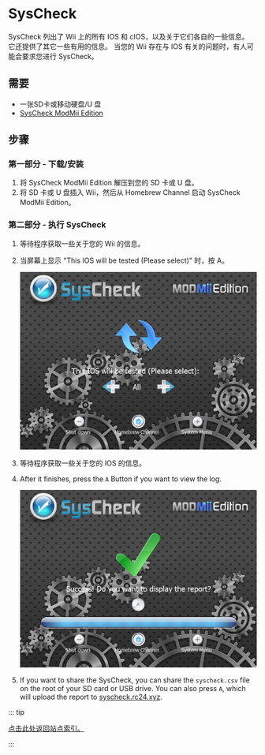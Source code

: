 # SysCheck

SysCheck 列出了 Wii 上的所有 IOS 和 cIOS，以及关于它们各自的一些信息。 它还提供了其它一些有用的信息。 当您的 Wii 存在与 IOS 有关的问题时，有人可能会要求您进行 SysCheck。

## 需要

- 一张SD卡或移动硬盘/U 盘
- [SysCheck ModMii Edition](https://oscwii.org/library/app/SysCheckME)

## 步骤

### 第一部分 - 下载/安装

1. 将 SysCheck ModMii Edition 解压到您的 SD 卡或 U 盘。
2. 将 SD 卡或 U 盘插入 Wii，然后从 Homebrew Channel 启动 SysCheck ModMii Edition。

### 第二部分 - 执行 SysCheck

1. 等待程序获取一些关于您的 Wii 的信息。

2. 当屏幕上显示 "This IOS will be tested (Please select)" 时，按 A。

   ![](/images/homebrew/syscheck/syscheck_chooseios.png)

3. 等待程序获取一些关于您的 IOS 的信息。

4. After it finishes, press the `A` Button if you want to view the log.

   ![](/images/homebrew/syscheck/syscheck_success.png)

5. If you want to share the SysCheck, you can share the `syscheck.csv` file on the root of your SD card or USB drive. You can also press `A`, which will upload the report to [syscheck.rc24.xyz](http://syscheck.rc24.xyz/).

::: tip

[点击此处返回站点索引。](site-navigation)

:::
